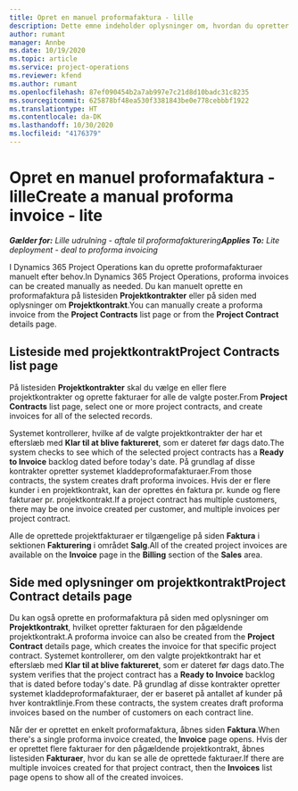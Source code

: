 ```yaml
---
title: Opret en manuel proformafaktura - lille
description: Dette emne indeholder oplysninger om, hvordan du opretter en manuel proformafaktura i Project Operations.
author: rumant
manager: Annbe
ms.date: 10/19/2020
ms.topic: article
ms.service: project-operations
ms.reviewer: kfend
ms.author: rumant
ms.openlocfilehash: 87ef090454b2a7ab997e7c21d8d10badc31c8235
ms.sourcegitcommit: 625878bf48ea530f3381843be0e778cebbbf1922
ms.translationtype: HT
ms.contentlocale: da-DK
ms.lasthandoff: 10/30/2020
ms.locfileid: "4176379"
---
```

# <a name="create-a-manual-proforma-invoice---lite"></a><span data-ttu-id="823b2-103">Opret en manuel proformafaktura - lille</span><span class="sxs-lookup"><span data-stu-id="823b2-103">Create a manual proforma invoice - lite</span></span>

<span data-ttu-id="823b2-104">_**Gælder for:** Lille udrulning - aftale til proformafakturering_</span><span class="sxs-lookup"><span data-stu-id="823b2-104">_**Applies To:** Lite deployment - deal to proforma invoicing_</span></span>

<span data-ttu-id="823b2-105">I Dynamics 365 Project Operations kan du oprette proformafakturaer manuelt efter behov.</span><span class="sxs-lookup"><span data-stu-id="823b2-105">In Dynamics 365 Project Operations, proforma invoices can be created manually as needed.</span></span> <span data-ttu-id="823b2-106">Du kan manuelt oprette en proformafaktura på listesiden **Projektkontrakter** eller på siden med oplysninger om **Projektkontrakt**.</span><span class="sxs-lookup"><span data-stu-id="823b2-106">You can manually create a proforma invoice from the **Project Contracts** list page or from the **Project Contract** details page.</span></span>

##  <a name="project-contracts-list-page"></a><span data-ttu-id="823b2-107">Listeside med projektkontrakt</span><span class="sxs-lookup"><span data-stu-id="823b2-107">Project Contracts list page</span></span>

<span data-ttu-id="823b2-108">På listesiden **Projektkontrakter** skal du vælge en eller flere projektkontrakter og oprette fakturaer for alle de valgte poster.</span><span class="sxs-lookup"><span data-stu-id="823b2-108">From **Project Contracts** list page, select one or more project contracts, and create invoices for all of the selected records.</span></span>

<span data-ttu-id="823b2-109">Systemet kontrollerer, hvilke af de valgte projektkontrakter der har et efterslæb med **Klar til at blive faktureret**, som er dateret før dags dato.</span><span class="sxs-lookup"><span data-stu-id="823b2-109">The system checks to see which of the selected project contracts has a **Ready to Invoice** backlog  dated before today's date.</span></span> <span data-ttu-id="823b2-110">På grundlag af disse kontrakter opretter systemet kladdeproformafakturaer.</span><span class="sxs-lookup"><span data-stu-id="823b2-110">From those contracts, the system creates draft proforma invoices.</span></span> <span data-ttu-id="823b2-111">Hvis der er flere kunder i en projektkontrakt, kan der oprettes én faktura pr. kunde og flere fakturaer pr. projektkontrakt.</span><span class="sxs-lookup"><span data-stu-id="823b2-111">If a project contract has multiple customers, there may be one invoice created per customer, and multiple invoices per project contract.</span></span>

<span data-ttu-id="823b2-112">Alle de oprettede projektfakturaer er tilgængelige på siden **Faktura** i sektionen **Fakturering** i området **Salg**.</span><span class="sxs-lookup"><span data-stu-id="823b2-112">All of the created project invoices are available on the **Invoice** page in the **Billing** section of the **Sales** area.</span></span>

## <a name="project-contract-details-page"></a><span data-ttu-id="823b2-113">Side med oplysninger om projektkontrakt</span><span class="sxs-lookup"><span data-stu-id="823b2-113">Project Contract details page</span></span>

<span data-ttu-id="823b2-114">Du kan også oprette en proformafaktura på siden med oplysninger om **Projektkontrakt**, hvilket opretter fakturaen for den pågældende projektkontrakt.</span><span class="sxs-lookup"><span data-stu-id="823b2-114">A proforma invoice can also be created from the **Project Contract** details page, which creates the invoice for that specific project contract.</span></span> <span data-ttu-id="823b2-115">Systemet kontrollerer, om den valgte projektkontrakt har et efterslæb med **Klar til at blive faktureret**, som er dateret før dags dato.</span><span class="sxs-lookup"><span data-stu-id="823b2-115">The system verifies that the project contract has a **Ready to Invoice** backlog that is dated before today's date.</span></span> <span data-ttu-id="823b2-116">På grundlag af disse kontrakter opretter systemet kladdeproformafakturaer, der er baseret på antallet af kunder på hver kontraktlinje.</span><span class="sxs-lookup"><span data-stu-id="823b2-116">From these contracts, the system creates draft proforma invoices based on the number of customers on each contract line.</span></span>

<span data-ttu-id="823b2-117">Når der er oprettet en enkelt proformafaktura, åbnes siden **Faktura**.</span><span class="sxs-lookup"><span data-stu-id="823b2-117">When there's a single proforma invoice created, the **Invoice** page opens.</span></span> <span data-ttu-id="823b2-118">Hvis der er oprettet flere fakturaer for den pågældende projektkontrakt, åbnes listesiden **Fakturaer**, hvor du kan se alle de oprettede fakturaer.</span><span class="sxs-lookup"><span data-stu-id="823b2-118">If there are multiple invoices created for that project contract, then the **Invoices** list page opens to show all of the created invoices.</span></span>
